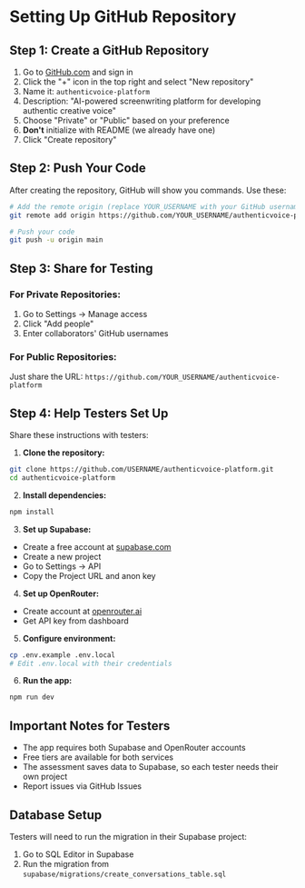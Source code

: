 # Setting Up GitHub Repository

## Step 1: Create a GitHub Repository

1. Go to [GitHub.com](https://github.com) and sign in
2. Click the "+" icon in the top right and select "New repository"
3. Name it: `authenticvoice-platform`
4. Description: "AI-powered screenwriting platform for developing authentic creative voice"
5. Choose "Private" or "Public" based on your preference
6. **Don't** initialize with README (we already have one)
7. Click "Create repository"

## Step 2: Push Your Code

After creating the repository, GitHub will show you commands. Use these:

```bash
# Add the remote origin (replace YOUR_USERNAME with your GitHub username)
git remote add origin https://github.com/YOUR_USERNAME/authenticvoice-platform.git

# Push your code
git push -u origin main
```

## Step 3: Share for Testing

### For Private Repositories:
1. Go to Settings → Manage access
2. Click "Add people"
3. Enter collaborators' GitHub usernames

### For Public Repositories:
Just share the URL: `https://github.com/YOUR_USERNAME/authenticvoice-platform`

## Step 4: Help Testers Set Up

Share these instructions with testers:

1. **Clone the repository:**
```bash
git clone https://github.com/USERNAME/authenticvoice-platform.git
cd authenticvoice-platform
```

2. **Install dependencies:**
```bash
npm install
```

3. **Set up Supabase:**
- Create a free account at [supabase.com](https://supabase.com)
- Create a new project
- Go to Settings → API
- Copy the Project URL and anon key

4. **Set up OpenRouter:**
- Create account at [openrouter.ai](https://openrouter.ai)
- Get API key from dashboard

5. **Configure environment:**
```bash
cp .env.example .env.local
# Edit .env.local with their credentials
```

6. **Run the app:**
```bash
npm run dev
```

## Important Notes for Testers

- The app requires both Supabase and OpenRouter accounts
- Free tiers are available for both services
- The assessment saves data to Supabase, so each tester needs their own project
- Report issues via GitHub Issues

## Database Setup

Testers will need to run the migration in their Supabase project:
1. Go to SQL Editor in Supabase
2. Run the migration from `supabase/migrations/create_conversations_table.sql`